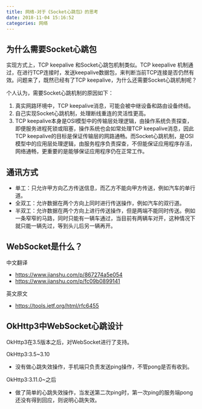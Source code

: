 ```yaml
---
title: 网络-对于《Socket心跳包》的思考
date: 2018-11-04 15:16:52
categories: 网络
---
```


## 为什么需要Socket心跳包

实现方式上，TCP keepalive 和Socket心跳包机制类似。TCP keepalive 机制通过，在进行TCP连接时，发送keepalive数据包，来判断当前TCP连接是否仍然有效。问题来了，既然已经有了TCP keepalive，为什么还需要Socket心跳机制呢？

个人认为，需要Socket心跳机制的原因如下：

1. 真实网路环境中，TCP keepalive消息，可能会被中继设备和路由设备终结。
2. 自己实现Socket心跳机制，处理断线重连的灵活性更高。
3. TCP keepalive本身是OSI模型中的传输层处理逻辑，由操作系统负责探查，即便服务进程死锁或阻塞，操作系统也会如常处理TCP keepalive消息，因此TCP keepalive的目标是保证传输层的网路通畅。而Socket心跳机制，是OSI模型中的应用层处理逻辑，由服务程序负责探查，不但能保证应用程序存活，网络通畅，更重要的是能够保证应用程序仍在正常工作。

## 通讯方式
- 单工：只允许甲方向乙方传送信息，而乙方不能向甲方传送，例如汽车的单行道。
- 全双工：允许数据在两个方向上同时进行传送操作，例如汽车的双行道。
- 半双工：允许数据在两个方向上进行传送操作，但是两端不能同时传送。例如一条窄窄的马路，同时只能有一辆车通过，当目前有两辆车对开，这种情况下就只能一辆先过，等到头儿后另一辆再开。

## WebSocket是什么？
中文翻译

- https://www.jianshu.com/p/867274a5e054
- https://www.jianshu.com/p/fc09b0899141

英文原文

- https://tools.ietf.org/html/rfc6455

## OkHttp3中WebSocket心跳设计

OkHttp3在3.5版本之后，对WebSocket进行了支持。

OkHttp3:3.5~3.10

- 没有做心跳失效操作，手机端只负责发送ping操作，不管pong是否有收到。

OkHttp3:3.11.0~之后

- 做了简单的心跳失效操作，当发送第二次ping时，第一次ping的服务端pong还没有得到回应，则说明心跳失效。
